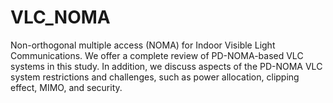 # VLC_NOMA
Non-orthogonal multiple access (NOMA) for Indoor Visible Light Communications. We offer a complete review of PD-NOMA-based VLC systems in this study. In addition, we discuss aspects of the PD-NOMA VLC system restrictions and challenges, such as power allocation, clipping effect, MIMO, and security. 
